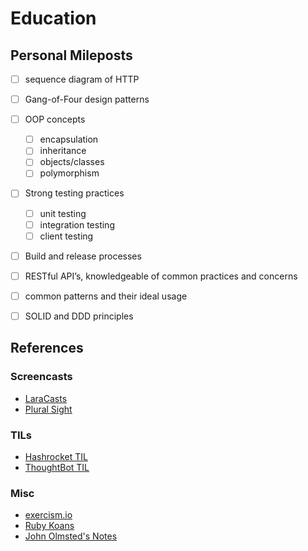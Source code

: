 # Education

## Personal Mileposts

-   [ ] sequence diagram of HTTP

-   [ ] Gang-of-Four design patterns

-   [ ] OOP concepts

    -   [ ] encapsulation
    -   [ ] inheritance
    -   [ ] objects/classes
    -   [ ] polymorphism

-   [ ] Strong testing practices

    -   [ ] unit testing
    -   [ ] integration testing
    -   [ ] client testing

-   [ ] Build and release processes

-   [ ] RESTful API’s, knowledgeable of common practices and concerns

-   [ ] common patterns and their ideal usage

-   [ ] SOLID and DDD principles

## References

### Screencasts

-   [LaraCasts](https://laracasts.com)
-   [Plural Sight](https://www.pluralsight.com)

### TILs

-   [Hashrocket TIL](https://til.hashrocket.com/)
-   [ThoughtBot TIL](https://github.com/thoughtbot/til)

### Misc

-   [exercism.io](http://exercism.io/)
-   [Ruby Koans](http://rubykoans.com/)
-   [John Olmsted's Notes](https://github.com/qsymmachus/notes)
